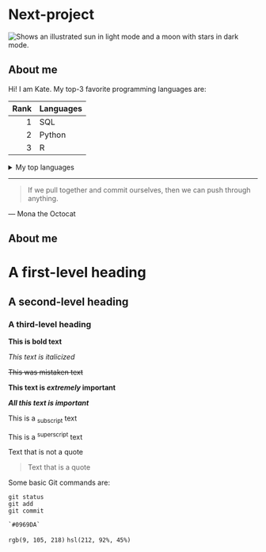 # Next-project
<picture>
  <source media="(prefers-color-scheme: dark)" srcset="https://user-images.githubusercontent.com/25423296/163456776-7f95b81a-f1ed-45f7-b7ab-8fa810d529fa.png">
  <source media="(prefers-color-scheme: light)" srcset="https://user-images.githubusercontent.com/25423296/163456779-a8556205-d0a5-45e2-ac17-42d089e3c3f8.png">
  <img alt="Shows an illustrated sun in light mode and a moon with stars in dark mode." src="https://user-images.githubusercontent.com/25423296/163456779-a8556205-d0a5-45e2-ac17-42d089e3c3f8.png">
</picture>

## About me

Hi! I am Kate.
My top-3 favorite programming languages are:

| Rank | Languages |
|-----:|-----------|
|     1| SQL       |
|     2| Python    |
|     3| R         |

<details>
<summary>My top languages</summary>

| Rank | Languages |
|-----:|-----------|
|     1| SQL       |
|     2| Python    |
|     3| R         |

</details>

---
> If we pull together and commit ourselves, then we can push through anything.

— Mona the Octocat

## About me

<!-- TO DO: add more details later -->

# A first-level heading
## A second-level heading
### A third-level heading

**This is bold text**

_This text is italicized_

~~This was mistaken text~~

**This text is _extremely_ important**

***All this text is important***

This is a <sub>subscript</sub> text

This is a <sup>superscript</sup> text

Text that is not a quote

> Text that is a quote

Some basic Git commands are:
```
git status
git add
git commit
```
	`#0969DA`
 `rgb(9, 105, 218)`
 `hsl(212, 92%, 45%)`
